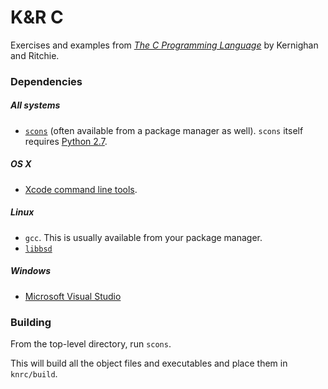# K&R C

Exercises and examples from
[_The C Programming Language_](https://en.wikipedia.org/wiki/The_C_Programming_Language)
by Kernighan and Ritchie.

### Dependencies

##### All systems

- [`scons`](http://www.scons.org) (often available from a package
manager as well). `scons` itself requires [Python 2.7](https://www.python.org/downloads/).

##### OS X

- [Xcode command line tools](https://developer.apple.com/downloads/).

##### Linux

- `gcc`. This is usually available from your package manager.
- [`libbsd`](http://libbsd.freedesktop.org/wiki/)

##### Windows

- [Microsoft Visual Studio](https://www.visualstudio.com/en-us/downloads/download-visual-studio-vs.aspx)

### Building

From the top-level directory, run `scons`.

This will build all the object files and executables and place them in `knrc/build`.
